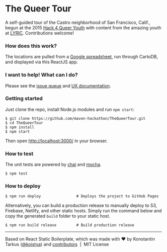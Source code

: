 # The Queer Tour

A self-guided tour of the Castro neighborhood of San Francisco, Calif., begun at the 2015 [Hack 4 Queer Youth](http://mymaven.org/hack/) with content from the amazing youth at [LYRIC](https://www.lyric.org). Contributions welcome!

### How does this work?
The locations are pulled from a [Google spreadsheet](https://docs.google.com/spreadsheets/d/1no8Hu1HQykrnwb-vwRo8fDElhht7Sx3YWI0zOqtxWgM/edit?ts=564780c2#gid=0), run through CartoDB, and displayed via this ReactJS app.

### I want to help! What can I do?
Please see the [issue queue](https://github.com/maven-hackathon/TheQueerTour/issues) and [UX documentation](https://github.com/maven-hackathon/TheQueerTour/blob/master/QueerTour.pptx).

### Getting started

Just clone the repo, install Node.js modules and run `npm start`:

```
$ git clone https://github.com/maven-hackathon/TheQueerTour.git
$ cd TheQueerTour
$ npm install
$ npm start
```

Then open [http://localhost:3000/](http://localhost:3000/) in your browser.

### How to test

The unit tests are powered by [chai](http://chaijs.com/) and [mocha](http://mochajs.org/).

```
$ npm test
```

### How to deploy

```shell
$ npm run deploy                # Deploys the project to GitHub Pages
```

Alternatively, you can build a production release to manually deploy to S3, Firebase, Netlify, and other static hosts. Simply run the command below and copy the generated `build` folder to your static host.

```shell
$ npm run build release         # Build production release
```

---
Based on React Static Boilerplate, which was made with ♥ by Konstantin Tarkus ([@koistya](https://twitter.com/koistya)) and [contributors](https://github.com/koistya/react-static-boilerplate/graphs/contributors) &nbsp;|&nbsp; MIT License
